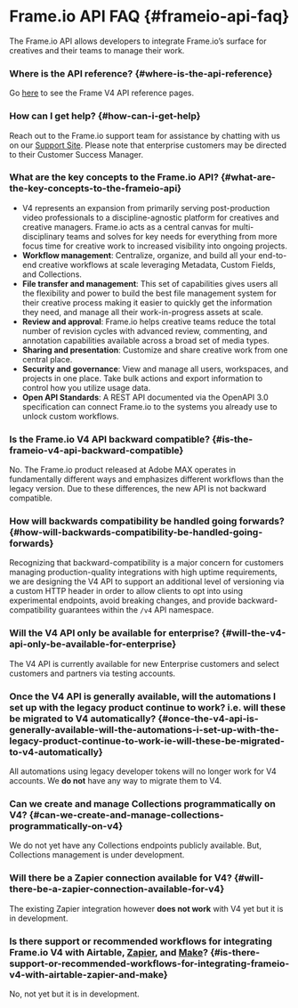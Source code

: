 # Frame.io API FAQ {#frameio-api-faq}

The Frame.io API allows developers to integrate Frame.io’s surface for creatives and their teams to manage their work.

### Where is the **API reference**? {#where-is-the-api-reference}

Go [here](https://developer.adobe.com/frameio/api/current/) to see the Frame V4 API reference pages.

### How can I get **help**? {#how-can-i-get-help}

Reach out to the Frame.io support team for assistance by chatting with us on our [Support Site](https://help.frame.io/en/). Please note that enterprise customers may be directed to their Customer Success Manager.

### What are the **key concepts** to the Frame.io API? {#what-are-the-key-concepts-to-the-frameio-api}

* V4 represents an expansion from primarily serving post-production video professionals to a discipline-agnostic platform for creatives and creative managers. Frame.io acts as a central canvas for multi-disciplinary teams and solves for key needs for everything from more focus time for creative work to increased visibility into ongoing projects.
* **Workflow management**: Centralize, organize, and build all your end-to-end creative workflows at scale leveraging Metadata, Custom Fields, and Collections.
* **File transfer and management**: This set of capabilities gives users all the flexibility and power to build the best file management system for their creative process making it easier to quickly get the information they need, and manage all their work-in-progress assets at scale.
* **Review and approval**: Frame.io helps creative teams reduce the total number of revision cycles with advanced review, commenting, and annotation capabilities available across a broad set of media types.
* **Sharing and presentation**: Customize and share creative work from one central place.
* **Security and governance**: View and manage all users, workspaces, and projects in one place. Take bulk actions and export information to control how you utilize usage data.
* **Open API Standards**: A REST API documented via the OpenAPI 3.0 specification can connect Frame.io to the systems you already use to unlock custom workflows.

### Is the Frame.io V4 API **backward compatible**? {#is-the-frameio-v4-api-backward-compatible}  

No. The Frame.io product released at Adobe MAX operates in fundamentally different ways and emphasizes different workflows than the legacy version. Due to these differences, the new API is not backward compatible.

### How will backwards compatibility be handled going forwards? {#how-will-backwards-compatibility-be-handled-going-forwards}

Recognizing that backward-compatibility is a major concern for customers managing production-quality integrations with high uptime requirements, we are designing the V4 API to support an additional level of versioning via a custom HTTP header in order to allow clients to opt into using experimental endpoints, avoid breaking changes, and provide backward-compatibility guarantees within the `/v4` API namespace.

### Will the V4 API only be **available for enterprise**? {#will-the-v4-api-only-be-available-for-enterprise}

The V4 API is currently available for new Enterprise customers and select customers and partners via testing accounts.

### Once the V4 API is generally available, will the automations I set up with the legacy product continue to work? i.e. will these be migrated to V4 automatically? {#once-the-v4-api-is-generally-available-will-the-automations-i-set-up-with-the-legacy-product-continue-to-work-ie-will-these-be-migrated-to-v4-automatically}

All automations using legacy developer tokens will no longer work for V4 accounts. We **do not** have any way to migrate them to V4.

### Can we create and **manage Collections programmatically** on V4? {#can-we-create-and-manage-collections-programmatically-on-v4}

We do not yet have any Collections endpoints publicly available. But, Collections management is under development.

### Will there be a **Zapier** connection available for V4? {#will-there-be-a-zapier-connection-available-for-v4}

The existing Zapier integration however **does not work** with V4 yet but it is in development.

### Is there support or recommended workflows for integrating Frame.io V4 with Airtable, [Zapier](http://Zapier.com/), and [Make](http://Make.com/)? {#is-there-support-or-recommended-workflows-for-integrating-frameio-v4-with-airtable-zapier-and-make}

No, not yet but it is in development.
